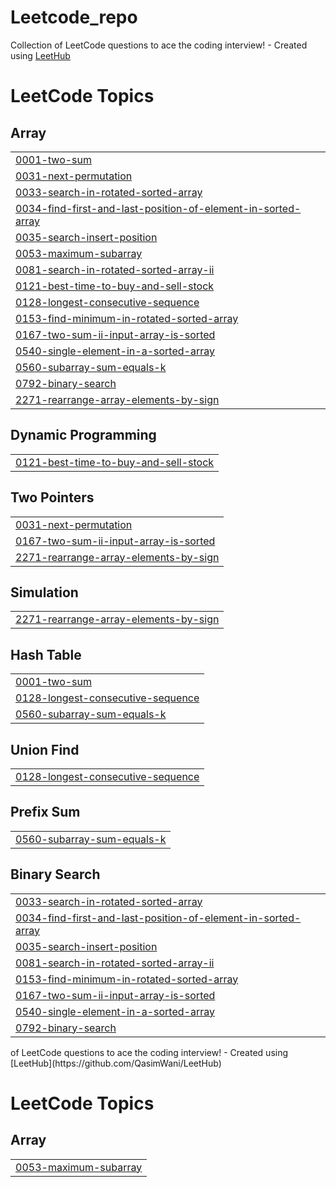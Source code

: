 # Leetcode_repo
Collection of LeetCode questions to ace the coding interview! - Created using [LeetHub](https://github.com/QasimWani/LeetHub)

<!---LeetCode Topics Start-->
# LeetCode Topics
## Array
|  |
| ------- |
| [0001-two-sum](https://github.com/indramishra/Leetcode_repo/tree/master/0001-two-sum) |
| [0031-next-permutation](https://github.com/indramishra/Leetcode_repo/tree/master/0031-next-permutation) |
| [0033-search-in-rotated-sorted-array](https://github.com/indramishra/Leetcode_repo/tree/master/0033-search-in-rotated-sorted-array) |
| [0034-find-first-and-last-position-of-element-in-sorted-array](https://github.com/indramishra/Leetcode_repo/tree/master/0034-find-first-and-last-position-of-element-in-sorted-array) |
| [0035-search-insert-position](https://github.com/indramishra/Leetcode_repo/tree/master/0035-search-insert-position) |
| [0053-maximum-subarray](https://github.com/indramishra/Leetcode_repo/tree/master/0053-maximum-subarray) |
| [0081-search-in-rotated-sorted-array-ii](https://github.com/indramishra/Leetcode_repo/tree/master/0081-search-in-rotated-sorted-array-ii) |
| [0121-best-time-to-buy-and-sell-stock](https://github.com/indramishra/Leetcode_repo/tree/master/0121-best-time-to-buy-and-sell-stock) |
| [0128-longest-consecutive-sequence](https://github.com/indramishra/Leetcode_repo/tree/master/0128-longest-consecutive-sequence) |
| [0153-find-minimum-in-rotated-sorted-array](https://github.com/indramishra/Leetcode_repo/tree/master/0153-find-minimum-in-rotated-sorted-array) |
| [0167-two-sum-ii-input-array-is-sorted](https://github.com/indramishra/Leetcode_repo/tree/master/0167-two-sum-ii-input-array-is-sorted) |
| [0540-single-element-in-a-sorted-array](https://github.com/indramishra/Leetcode_repo/tree/master/0540-single-element-in-a-sorted-array) |
| [0560-subarray-sum-equals-k](https://github.com/indramishra/Leetcode_repo/tree/master/0560-subarray-sum-equals-k) |
| [0792-binary-search](https://github.com/indramishra/Leetcode_repo/tree/master/0792-binary-search) |
| [2271-rearrange-array-elements-by-sign](https://github.com/indramishra/Leetcode_repo/tree/master/2271-rearrange-array-elements-by-sign) |
## Dynamic Programming
|  |
| ------- |
| [0121-best-time-to-buy-and-sell-stock](https://github.com/indramishra/Leetcode_repo/tree/master/0121-best-time-to-buy-and-sell-stock) |
## Two Pointers
|  |
| ------- |
| [0031-next-permutation](https://github.com/indramishra/Leetcode_repo/tree/master/0031-next-permutation) |
| [0167-two-sum-ii-input-array-is-sorted](https://github.com/indramishra/Leetcode_repo/tree/master/0167-two-sum-ii-input-array-is-sorted) |
| [2271-rearrange-array-elements-by-sign](https://github.com/indramishra/Leetcode_repo/tree/master/2271-rearrange-array-elements-by-sign) |
## Simulation
|  |
| ------- |
| [2271-rearrange-array-elements-by-sign](https://github.com/indramishra/Leetcode_repo/tree/master/2271-rearrange-array-elements-by-sign) |
## Hash Table
|  |
| ------- |
| [0001-two-sum](https://github.com/indramishra/Leetcode_repo/tree/master/0001-two-sum) |
| [0128-longest-consecutive-sequence](https://github.com/indramishra/Leetcode_repo/tree/master/0128-longest-consecutive-sequence) |
| [0560-subarray-sum-equals-k](https://github.com/indramishra/Leetcode_repo/tree/master/0560-subarray-sum-equals-k) |
## Union Find
|  |
| ------- |
| [0128-longest-consecutive-sequence](https://github.com/indramishra/Leetcode_repo/tree/master/0128-longest-consecutive-sequence) |
## Prefix Sum
|  |
| ------- |
| [0560-subarray-sum-equals-k](https://github.com/indramishra/Leetcode_repo/tree/master/0560-subarray-sum-equals-k) |
## Binary Search
|  |
| ------- |
| [0033-search-in-rotated-sorted-array](https://github.com/indramishra/Leetcode_repo/tree/master/0033-search-in-rotated-sorted-array) |
| [0034-find-first-and-last-position-of-element-in-sorted-array](https://github.com/indramishra/Leetcode_repo/tree/master/0034-find-first-and-last-position-of-element-in-sorted-array) |
| [0035-search-insert-position](https://github.com/indramishra/Leetcode_repo/tree/master/0035-search-insert-position) |
| [0081-search-in-rotated-sorted-array-ii](https://github.com/indramishra/Leetcode_repo/tree/master/0081-search-in-rotated-sorted-array-ii) |
| [0153-find-minimum-in-rotated-sorted-array](https://github.com/indramishra/Leetcode_repo/tree/master/0153-find-minimum-in-rotated-sorted-array) |
| [0167-two-sum-ii-input-array-is-sorted](https://github.com/indramishra/Leetcode_repo/tree/master/0167-two-sum-ii-input-array-is-sorted) |
| [0540-single-element-in-a-sorted-array](https://github.com/indramishra/Leetcode_repo/tree/master/0540-single-element-in-a-sorted-array) |
| [0792-binary-search](https://github.com/indramishra/Leetcode_repo/tree/master/0792-binary-search) |
<!---LeetCode Topics End--> of LeetCode questions to ace the coding interview! - Created using [LeetHub](https://github.com/QasimWani/LeetHub)

<!---LeetCode Topics Start-->
# LeetCode Topics
## Array
|  |
| ------- |
| [0053-maximum-subarray](https://github.com/indramishra/Leetcode_repo/tree/master/0053-maximum-subarray) |
